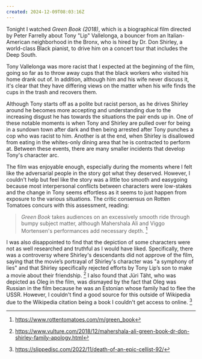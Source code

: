 ```yaml
---
created: 2024-12-09T08:03:16Z
---
```


Tonight I watched _Green Book (2018)_, which is a biographical film directed by Peter Farrelly about Tony "Lip" Vallelonga, a bouncer from an Italian-American neighborhood in the Bronx, who is hired by Dr. Don Shirley, a world-class Black pianist, to drive him on a concert tour that includes the Deep South.

Tony Vallelonga was more racist that I expected at the beginning of the film, going so far as to throw away cups that the black workers who visited his home drank out of. In addition, although him and his wife never discuss it, it's clear that they have differing views on the matter when his wife finds the cups in the trash and recovers them.

Although Tony starts off as a polite but racist person, as he drives Shirley around he becomes more accepting and understanding due to the increasing disgust he has towards the situations the pair ends up in. One of these notable moments is when Tony and Shirley are pulled over for being in a sundown town after dark and then being arrested after Tony punches a cop who was racist to him. Another is at the end, when Shirley is disallowed from eating in the whites-only dining area that he is contracted to perform at. Between these events, there are many smaller incidents that develop Tony's character arc.

The film was enjoyable enough, especially during the moments where I felt like the adversarial people in the story got what they deserved. However, I couldn't help but feel like the story was a little too smooth and easygoing because most interpersonal conflicts between characters were low-stakes and the change in Tony seems effortless as it seems to just happen from exposure to the various situations. The critic consensus on Rotten Tomatoes concurs with this assessment, reading:

> _Green Book_ takes audiences on an excessively smooth ride through bumpy subject matter, although Mahershala Ali and Viggo Mortensen's performances add necessary depth. [^1]

I was also disappointed to find that the depiction of some characters were not as well researched and truthful as I would have liked. Specifically, there was a controversy where Shirley's descendants did not approve of the film, saying that the movie’s portrayal of Shirley's character was "a symphony of lies" and that Shirley specifically rejected efforts by Tony Lip’s son to make a movie about their friendship. [^2] I also found that Jüri Täht, who was depicted as Oleg in the film, was dismayed by the fact that Oleg was Russian in the film because he was an Estonian whose family had to flee the USSR. However, I couldn't find a good source for this outside of Wikipedia due to the Wikipedia citation being a book I couldn't get access to online. [^3]

[^1]: https://www.rottentomatoes.com/m/green_book
[^2]: https://www.vulture.com/2018/12/mahershala-ali-green-book-dr-don-shirley-family-apology.html
[^3]: https://slippedisc.com/2022/11/death-of-an-epic-cellist-92/
